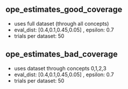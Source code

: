 <!-- - All coverage experiments used an epsilon of 0.8 with replacement evaluation distribution [0.25,0.25,0.4,0.1] for states < -2,-2; forcing the agent into concept four (purple) -->

## ope_estimates_good_coverage
- uses full dataset (through all concepts)
- eval_dist: [0.4,0.1,0.45,0.05] , epsilon: 0.7
- trials per dataset: 50

## ope_estimates_bad_coverage
- uses dataset through concepts 0,1,2,3
- eval_dist: [0.4,0.1,0.45,0.05] , epsilon: 0.7
- trials per dataset: 50